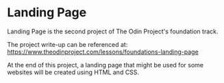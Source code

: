 # Landing Page

Landing Page is the second project of The Odin Project's foundation track.

The project write-up can be referenced at: https://www.theodinproject.com/lessons/foundations-landing-page

At the end of this project, a landing page that might be used for some websites will be created using HTML and CSS.
